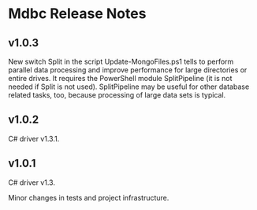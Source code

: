Mdbc Release Notes
==================

## v1.0.3

New switch Split in the script Update-MongoFiles.ps1 tells to perform parallel
data processing and improve performance for large directories or entire drives.
It requires the PowerShell module SplitPipeline (it is not needed if Split is
not used). SplitPipeline may be useful for other database related tasks, too,
because processing of large data sets is typical.

## v1.0.2

C# driver v1.3.1.

## v1.0.1

C# driver v1.3.

Minor changes in tests and project infrastructure.
